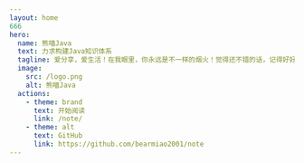 ```yaml
---
layout: home
666
hero:
  name: 熊喵Java
  text: 力求构建Java知识体系
  tagline: 爱分享，爱生活！在我眼里，你永远是不一样的烟火！觉得还不错的话，记得好好学习吖！
  image:
    src: /logo.png
    alt: 熊喵Java
  actions:
    - theme: brand
      text: 开始阅读
      link: /note/
    - theme: alt
      text: GitHub
      link: https://github.com/bearmiao2001/note
---
```


<style>
.main .text {
  font-size:25px;
}
</style>

